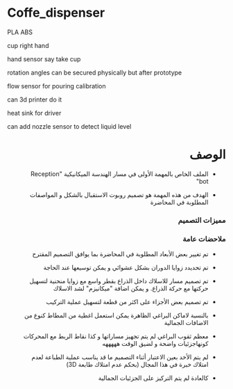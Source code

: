 # Coffe_dispenser

PLA ABS

cup right hand

hand sensor say take cup

rotation angles can be secured physically but after prototype

flow sensor for pouring calibration

can 3d printer do it

heat sink for driver

can add nozzle sensor to detect liquid level



<h1 dir="rtl"> الوصف </h1>

<div dir="rtl">

- الملف الخاص بالمهمة الأولى في مسار الهندسة الميكانيكية  "Reception bot"

- الهدف من هذه المهمة هو تصميم روبوت الاستقبال بالشكل و المواصفات المطلوبة في المحاضرة


</div>

<h3 dir="rtl"> مميزات التصميم </h3>

<div dir="rtl">
  
  </div>

<h3 dir="rtl"> ملاحضات عامة </h3>

<div dir="rtl">
  
- تم تغيير بعض الأبعاد المطلوبة في المحاضرة بما يوافق التصميم المقترح
- تم تحديدد زوايا الدوران بشكل عشوائي و يمكن توسيعها عند الحاجة
- تم تصميم مسار للاسلاك داخل الذراع بقطر واسع مع زوايا منحنية لتسهيل حركتها مع حركة الذراع. و يمكن اضافة "ميكانيزم" لشد الاسلاك
- تم تصميم بعض الأجزاء على اكثر من قطعة لتسهيل عملية التركيب
- بالنسبة  لاماكن البراغي الظاهرة يمكن استعمل اغطية من المطاط كنوع من الاضافات الجمالية
- معظم ثقوب البراغي لم يتم تجهيز مساراتها و كذا نقاط الربط مع المحركات كونهاجزئيات واضحة و لضيق الوقت هههههه
- لم يتم الأخد بعين الاعتبار أثناء التصميم ما قد يناسب عملية الطباعة لعدم امتلاك خبرة  في هذا المجال (بحكم عدم امتلاك طابعة 3D)
- كالعادة لم يتم التركيز على الجزئيات الجمالية
  
  
  
  </div>
